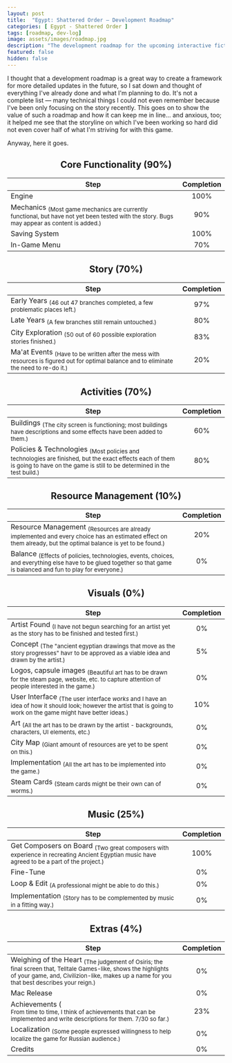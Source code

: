```yaml
---
layout: post
title:  "Egypt: Shattered Order — Development Roadmap"
categories: [ Egypt - Shattered Order ]
tags: [roadmap, dev-log]
image: assets/images/roadmap.jpg
description: "The development roadmap for the upcoming interactive fiction/strategy video game Egypt: Shattered Order"
featured: false
hidden: false
---
```


I thought that a development roadmap is a great way to create a framework for more detailed updates in the future, so I sat down and thought of everything I've already done and what I'm planning to do. It's not a complete list — many technical things I could not even remember because I've been only focusing on the story recently. This goes on to show the value of such a roadmap and how it can keep me in line... and anxious, too; it helped me see that the storyline on which I've been working so hard did not even cover half of what I'm striving for with this game.

Anyway, here it goes.



<center> <h2>Core Functionality (90%)</h2> </center>

| Step 	|  Completion  	|
|--------------------------------------------------------------------------------------------------------------------------------------------------------	|:------------:	|
| Engine 	| 100% 	|
| Mechanics <sub>(<span class="spoiler">Most game mechanics are currently functional, but have not yet been tested with the story. Bugs may appear as content is added.</span>)</sub> 	| 90% 	|
| Saving System 	| 100% 	|
| In-Game Menu 	| 70% 	|



<center> <h2>Story (70%)</h2> </center>

| Step 	|  Completion  	|
|--------------------------------------------------------------------------------------------------------------------------------------------------------	|:------------:	|
| Early Years <sub>(<span class="spoiler">46 out 47 branches completed, a few problematic places left.</span>)</sub> 	| 97% 	|
| Late Years <sub>(<span class="spoiler">A few branches still remain untouched.</span>)</sub> 	| 80% 	|
| City Exploration <sub>(<span class="spoiler">50 out of 60 possible exploration stories finished.</span>)</sub> 	| 83% 	|
| Ma'at Events <sub>(<span class="spoiler">Have to be written after the mess with resources is figured out for optimal balance and to eliminate the need to re-do it.</span>)</sub> 	| 20% 	|



<center> <h2>Activities (70%)</h2> </center>

| Step 	|  Completion  	|
|--------------------------------------------------------------------------------------------------------------------------------------------------------	|:------------:	|
| Buildings <sub>(<span class="spoiler">The city screen is functioning; most buildings have descriptions and some effects have been added to them.</span>)</sub> 	| 60% 	|
| Policies & Technologies <sub>(<span class="spoiler">Most policies and technologies are finished, but the exact effects each of them is going to have on the game is still to be determined in the test build.</span>)</sub> 	| 80% 	|



<center> <h2>Resource Management (10%)</h2> </center>

| Step 	|  Completion  	|
|--------------------------------------------------------------------------------------------------------------------------------------------------------	|:------------:	|
| Resource Management <sub>(<span class="spoiler">Resources are already implemented and every choice has an estimated effect on them already, but the optimal balance is yet to be found.</span>)</sub>  	| 20% 	|
| Balance <sub>(<span class="spoiler">Effects of policies, technologies, events, choices, and everything else have to be glued together so that game is balanced and fun to play for everyone.</span>)</sub> 	| 0% 	|



<center> <h2>Visuals (0%)</h2> </center>

| Step 	|  Completion  	|
|--------------------------------------------------------------------------------------------------------------------------------------------------------	|:------------:	|
| Artist Found <sub>(<span class="spoiler">I have not begun searching for an artist yet as the story has to be finished and tested first.</span>)</sub>  	| 0% 	|
| Concept <sub>(<span class="spoiler">The "ancient egyptian drawings that move as the story progresses" havr to be approved as a viable idea and drawn by the artist.</span>)</sub> 	| 5% 	|
| Logos, capsule images <sub>(<span class="spoiler">Beautiful art has to be drawn for the steam page, website, etc. to capture attention of people interested in the game.</span>)</sub> 	| 0% 	|
| User Interface <sub>(<span class="spoiler">The user interface *works* and I have an idea of how it should look; however the artist that is going to work on the game might have better ideas.</span>)</sub> 	| 10% 	|
| Art <sub>(<span class="spoiler">All the art has to be drawn by the artist - backgrounds, characters, UI elements, etc.</span>)</sub> 	| 0% 	|
| City Map <sub>(<span class="spoiler">Giant amount of resources are yet to be spent on this.</span>)</sub> 	| 0% 	|
| Implementation <sub>(<span class="spoiler">All the art has to be implemented into the game.</span>)</sub> 	| 0% 	|
| Steam Cards <sub>(<span class="spoiler">Steam cards might be their own can of worms.</span>)</sub> 	| 0% 	|



<center> <h2>Music (25%)</h2> </center>

| Step 	|  Completion  	|
|--------------------------------------------------------------------------------------------------------------------------------------------------------	|:------------:	|
| Get Composers on Board <sub>(<span class="spoiler">Two great composers with experience in recreating Ancient Egyptian music have agreed to be a part of the project.</span>)</sub> 	| 100% 	|
| Fine-Tune 	| 0% 	|
| Loop & Edit <sub>(<span class="spoiler">A professional might be able to do this.</span>)</sub> 	| 0% 	|
| Implementation <sub>(<span class="spoiler">Story has to be complemented by music in a fitting way.</span>)</sub> 	| 0% 	|



<center> <h2>Extras (4%)</h2> </center>

| Step 	|  Completion  	|
|--------------------------------------------------------------------------------------------------------------------------------------------------------	|:------------:	|
| Weighing of the Heart <sub>(<span class="spoiler">The judgement of Osiris; the final screen that, Telltale Games-like, shows the highlights of your game, and, Civilizion-like, makes up a name for you that best describes your reign.</span>)</sub> 	| 0% 	|
| Mac Release 	| 0% 	|
| Achievements (<br><sub><span class="spoiler">From time to time, I think of achievements that can be implemented and write descriptions for them. 7/30 so far.</span>)</sub> 	| 23% 	|
| Localization <sub>(<span class="spoiler">Some people expressed willingness to help localize the game for Russian audience.</span>)</sub> 	| 0% 	|
| Credits 	| 0% 	|




